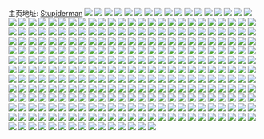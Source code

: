 主页地址: [Stupiderman](https://weibo.com/u/5773728704) 
![](https://wx4.sinaimg.cn/mw2000/006iJYAwly1h7l8xmtthaj32bc2bce82.jpg) 
![](https://wx4.sinaimg.cn/mw2000/006iJYAwly1h7l8xnuhmdj32bc2bcu0x.jpg) 
![](https://wx4.sinaimg.cn/mw2000/006iJYAwly1h7l8xp7l79j32bc2bcb2a.jpg) 
![](https://wx4.sinaimg.cn/mw2000/006iJYAwly1h7l8xqjerqj32bc2bcu0x.jpg) 
![](https://wx4.sinaimg.cn/mw2000/006iJYAwly1h7l8xry08ij31e0334qoq.jpg) 
![](https://wx4.sinaimg.cn/mw2000/006iJYAwly1h7l8xt0xczj32bc2bce81.jpg) 
![](https://wx4.sinaimg.cn/mw2000/006iJYAwly1h7l8xudeznj31e03347qk.jpg) 
![](https://wx4.sinaimg.cn/mw2000/006iJYAwly1h67n0um8dfj30o01hcdib.jpg) 
![](https://wx4.sinaimg.cn/mw2000/006iJYAwly1h67n22ivvvj33341e0e82.jpg) 
![](https://wx4.sinaimg.cn/mw2000/006iJYAwly1h5zhxxhyqwj31e0334e81.jpg) 
![](https://wx4.sinaimg.cn/mw2000/006iJYAwly1h5zhxy4heuj33341e0q5l.jpg) 
![](https://wx4.sinaimg.cn/mw2000/006iJYAwly1h5zhxyvtjmj33341e0npd.jpg) 
![](https://wx4.sinaimg.cn/mw2000/006iJYAwly1h5zhy07nvqj33341e04qp.jpg) 
![](https://wx4.sinaimg.cn/mw2000/006iJYAwly1h5p135w234j31400u0109.jpg) 
![](https://wx4.sinaimg.cn/mw2000/006iJYAwly1h5p137iwoij30u00u077u.jpg) 
![](https://wx4.sinaimg.cn/mw2000/006iJYAwly1h51lhbkn0tj30u01uogu9.jpg) 
![](https://wx4.sinaimg.cn/mw2000/006iJYAwly1h50lni3ybcj31uo0u0aln.jpg) 
![](https://wx4.sinaimg.cn/mw2000/006iJYAwly1h4rkakwsafj30u01uojx9.jpg) 
![](https://wx4.sinaimg.cn/mw2000/006iJYAwgy1h4efjnmticj31jk0p0tch.jpg) 
![](https://wx4.sinaimg.cn/mw2000/006iJYAwly1h3dualm8afj32c0340u0z.jpg) 
![](https://wx4.sinaimg.cn/mw2000/006iJYAwly1h3duarqll0j32c03407wj.jpg) 
![](https://wx4.sinaimg.cn/mw2000/006iJYAwly1h3duar0tn3j32c0340hdv.jpg) 
![](https://wx4.sinaimg.cn/mw2000/006iJYAwly1h3duaq1moxj32c0340u0z.jpg) 
![](https://wx4.sinaimg.cn/mw2000/006iJYAwly1h3duas8b50j32c0340b2c.jpg) 
![](https://wx4.sinaimg.cn/mw2000/006iJYAwly1h3duarqcr8j32c03401l0.jpg) 
![](https://wx4.sinaimg.cn/mw2000/006iJYAwly1h2xrg0zd8oj32bc2bcx6p.jpg) 
![](https://wx4.sinaimg.cn/mw2000/006iJYAwly1h2xrg1zi9xj32bc2bc1ky.jpg) 
![](https://wx4.sinaimg.cn/mw2000/006iJYAwly1h2o8l6bw2uj32bc334hdv.jpg) 
![](https://wx4.sinaimg.cn/mw2000/006iJYAwly1h2f0xb5uawj32bc2bce82.jpg) 
![](https://wx4.sinaimg.cn/mw2000/006iJYAwly1h2f0xc4i82j32bc2bcnpd.jpg) 
![](https://wx4.sinaimg.cn/mw2000/006iJYAwly1h2f0xd0wg9j32bc3341ky.jpg) 
![](https://wx4.sinaimg.cn/mw2000/006iJYAwly1h2bpv651h3j32bc2bce82.jpg) 
![](https://wx4.sinaimg.cn/mw2000/006iJYAwly1h2bpv88gdlj32bc2bcnpe.jpg) 
![](https://wx4.sinaimg.cn/mw2000/006iJYAwly1h2bpvhv5zdj326c1mo4qp.jpg) 
![](https://wx4.sinaimg.cn/mw2000/006iJYAwly1h2bpvj8ui5j33341qkx6q.jpg) 
![](https://wx4.sinaimg.cn/mw2000/006iJYAwly1h2bpvkenprj32fw1hcb29.jpg) 
![](https://wx4.sinaimg.cn/mw2000/006iJYAwly1h2bpvlm8nij32bc2bce82.jpg) 
![](https://wx4.sinaimg.cn/mw2000/006iJYAwly1h2bpvmqznij33341qkhdu.jpg) 
![](https://wx4.sinaimg.cn/mw2000/006iJYAwly1h2bpvnktf7j31xs164hbv.jpg) 
![](https://wx4.sinaimg.cn/mw2000/006iJYAwly1h2bpvotu1pj337k1g0x6p.jpg) 
![](https://wx4.sinaimg.cn/mw2000/006iJYAwly1h1g19jiacuj33342bc4qs.jpg) 
![](https://wx4.sinaimg.cn/mw2000/006iJYAwly1gzhogfmb0sj32c0340kjo.jpg) 
![](https://wx4.sinaimg.cn/mw2000/006iJYAwly1gyfn6kpp6zj33402c0hdv.jpg) 
![](https://wx4.sinaimg.cn/mw2000/006iJYAwly1gyb2v2v6erj32c0340npf.jpg) 
![](https://wx4.sinaimg.cn/mw2000/006iJYAwly1gyb2v3kszlj32c03407wk.jpg) 
![](https://wx4.sinaimg.cn/mw2000/006iJYAwly1gyb2v3txnqj32c0340npf.jpg) 
![](https://wx4.sinaimg.cn/mw2000/006iJYAwly1gya2q8qyonj32c0340x6s.jpg) 
![](https://wx4.sinaimg.cn/mw2000/006iJYAwly1gya2q70xpej32c0340kjo.jpg) 
![](https://wx4.sinaimg.cn/mw2000/006iJYAwly1gya2qcvj60j32c0340e84.jpg) 
![](https://wx4.sinaimg.cn/mw2000/006iJYAwly1gya2q7tux2j32c0340kjo.jpg) 
![](https://wx4.sinaimg.cn/mw2000/006iJYAwly1gya2qaqwgdj33402c04qs.jpg) 
![](https://wx4.sinaimg.cn/mw2000/006iJYAwly1gya2qd8nlgj32c0340u0y.jpg) 
![](https://wx4.sinaimg.cn/mw2000/006iJYAwly1gy6m3bdcctj32c0340u0y.jpg) 
![](https://wx4.sinaimg.cn/mw2000/006iJYAwly1gy6m3bj4njj32c0340npg.jpg) 
![](https://wx4.sinaimg.cn/mw2000/006iJYAwly1gy6m3bweulj33402c0e83.jpg) 
![](https://wx4.sinaimg.cn/mw2000/006iJYAwly1gy6m3acclvj33402c0x6r.jpg) 
![](https://wx4.sinaimg.cn/mw2000/006iJYAwly1gy6m3bcf9jj31sc2dsqv6.jpg) 
![](https://wx4.sinaimg.cn/mw2000/006iJYAwly1gy6m3dfjztj32c03404qs.jpg) 
![](https://wx4.sinaimg.cn/mw2000/006iJYAwly1gxvmoaben5j30y019c18t.jpg) 
![](https://wx4.sinaimg.cn/mw2000/006iJYAwly1gxvmpgcvt8j30b205ggm1.jpg) 
![](https://wx4.sinaimg.cn/mw2000/006iJYAwly1gxvmozo8cpj30u016yqgm.jpg) 
![](https://wx4.sinaimg.cn/mw2000/006iJYAwly1gxsl2730ruj30u014044e.jpg) 
![](https://wx4.sinaimg.cn/mw2000/006iJYAwly1gx9oszq9pfj31400u0tfz.jpg) 
![](https://wx4.sinaimg.cn/mw2000/006iJYAwly1gx9oszij7tj31400u07cd.jpg) 
![](https://wx4.sinaimg.cn/mw2000/006iJYAwly1gx7xlbbdq1j30u014018d.jpg) 
![](https://wx4.sinaimg.cn/mw2000/006iJYAwly1gx4hke9i4hj30u01hcdo8.jpg) 
![](https://wx4.sinaimg.cn/mw2000/006iJYAwly1gwmuawy3nxj31400u0h1h.jpg) 
![](https://wx4.sinaimg.cn/mw2000/006iJYAwly1gwmlivuu3mj30u01sx7e9.jpg) 
![](https://wx4.sinaimg.cn/mw2000/006iJYAwly1gwmlivhn00j30u01sxakh.jpg) 
![](https://wx4.sinaimg.cn/mw2000/006iJYAwly1gwmlivk0ngj30u01sxn6v.jpg) 
![](https://wx4.sinaimg.cn/mw2000/006iJYAwly1gwmliv7zivj30u0116mzy.jpg) 
![](https://wx4.sinaimg.cn/mw2000/006iJYAwly1gwk6v8e5tdj31hg143nao.jpg) 
![](https://wx4.sinaimg.cn/mw2000/006iJYAwly1gwk6v8456rj30u00p542c.jpg) 
![](https://wx4.sinaimg.cn/mw2000/006iJYAwly1gwj9z9uhguj30u014012h.jpg) 
![](https://wx4.sinaimg.cn/mw2000/006iJYAwly1gwj9z7us3nj30u0140qcu.jpg) 
![](https://wx4.sinaimg.cn/mw2000/006iJYAwly1gwg6mh1xu5j30u0140gr0.jpg) 
![](https://wx4.sinaimg.cn/mw2000/006iJYAwly1gweu0tbvv6j30u00u0q7v.jpg) 
![](https://wx4.sinaimg.cn/mw2000/006iJYAwly1gwdqpzuezfj32c0340x6s.jpg) 
![](https://wx4.sinaimg.cn/mw2000/006iJYAwly1gwdqq0jh0lj32c0340e84.jpg) 
![](https://wx4.sinaimg.cn/mw2000/006iJYAwly1gwc72o19bsj33402c0hdw.jpg) 
![](https://wx4.sinaimg.cn/mw2000/006iJYAwly1gwc72m7qatj33402c0qv6.jpg) 
![](https://wx4.sinaimg.cn/mw2000/006iJYAwly1gwc72rtltgj32c0340u0z.jpg) 
![](https://wx4.sinaimg.cn/mw2000/006iJYAwly1gwc72q3w6kj32c03407wk.jpg) 
![](https://wx4.sinaimg.cn/mw2000/006iJYAwly1gway5r08guj30pp1m644x.jpg) 
![](https://wx4.sinaimg.cn/mw2000/006iJYAwly1gway5sgootj30wi1ycb29.jpg) 
![](https://wx4.sinaimg.cn/mw2000/006iJYAwly1gw6opmkbeaj30u0140n3s.jpg) 
![](https://wx4.sinaimg.cn/mw2000/006iJYAwly1gw6opignrnj30u0140wn7.jpg) 
![](https://wx4.sinaimg.cn/mw2000/006iJYAwly1gw6opj6p56j30u0140dnq.jpg) 
![](https://wx4.sinaimg.cn/mw2000/006iJYAwly1gw5xjz9ri2j30u01sxain.jpg) 
![](https://wx4.sinaimg.cn/mw2000/006iJYAwly1gvxovhrvp5j33402c01l0.jpg) 
![](https://wx4.sinaimg.cn/mw2000/006iJYAwly1gvxoviq6bzj33402c04qs.jpg) 
![](https://wx4.sinaimg.cn/mw2000/006iJYAwly1gvxovc3bnoj318w0u0qgd.jpg) 
![](https://wx4.sinaimg.cn/mw2000/006iJYAwly1gvxovba71mj318w0u0h5s.jpg) 
![](https://wx4.sinaimg.cn/mw2000/006iJYAwly1gvxovied9dj32c0340b2c.jpg) 
![](https://wx4.sinaimg.cn/mw2000/006iJYAwly1gvxovfsu1hj33402c0hdu.jpg) 
![](https://wx4.sinaimg.cn/mw2000/006iJYAwly1gvxovinbgaj32c02c0u0y.jpg) 
![](https://wx4.sinaimg.cn/mw2000/006iJYAwly1gvxovbfx60j318w0u0194.jpg) 
![](https://wx4.sinaimg.cn/mw2000/006iJYAwly1gvxovix0ouj32c02c0u0y.jpg) 
![](https://wx4.sinaimg.cn/mw2000/006iJYAwly1gvqdzeflkoj61yc0wik9w02.jpg) 
![](https://wx4.sinaimg.cn/mw2000/006iJYAwly1gvqdzehe6aj61yc0wi1er02.jpg) 
![](https://wx4.sinaimg.cn/mw2000/006iJYAwly1gvqdzesmgpj61yc0witth02.jpg) 
![](https://wx4.sinaimg.cn/mw2000/006iJYAwly1gvqdzdpjjrj61yc0wiqik02.jpg) 
![](https://wx4.sinaimg.cn/mw2000/006iJYAwly1gvqdzeaunlj61yc0wiww802.jpg) 
![](https://wx4.sinaimg.cn/mw2000/006iJYAwly1gvqdzekirlj61yc0wiat202.jpg) 
![](https://wx4.sinaimg.cn/mw2000/006iJYAwly1gvqdzeneg7j61yc0witsd02.jpg) 
![](https://wx4.sinaimg.cn/mw2000/006iJYAwly1gvqdzf3pi2j61yc0wih6m02.jpg) 
![](https://wx4.sinaimg.cn/mw2000/006iJYAwly1gvqdzf3gogj61yc0wi4ke02.jpg) 
![](https://wx4.sinaimg.cn/mw2000/006iJYAwly1gvq5c7hyp0j62c0340x6r02.jpg) 
![](https://wx4.sinaimg.cn/mw2000/006iJYAwly1gvq5c6txppj62c0340kjo02.jpg) 
![](https://wx4.sinaimg.cn/mw2000/006iJYAwly1gvq5c7im4vj62c0340qv702.jpg) 
![](https://wx4.sinaimg.cn/mw2000/006iJYAwly1gvq5c8epgvj62c03401l002.jpg) 
![](https://wx4.sinaimg.cn/mw2000/006iJYAwly1gvq5c4w61zj62c0340kjl02.jpg) 
![](https://wx4.sinaimg.cn/mw2000/006iJYAwly1gvq5c8b4p7j62c03401l002.jpg) 
![](https://wx4.sinaimg.cn/mw2000/006iJYAwly1gvq5c7tbm5j62c0340qv702.jpg) 
![](https://wx4.sinaimg.cn/mw2000/006iJYAwly1gvq5c98cy2j62c0340kjo02.jpg) 
![](https://wx4.sinaimg.cn/mw2000/006iJYAwly1gvq5c8q5hjj62c0340b2c02.jpg) 
![](https://wx4.sinaimg.cn/mw2000/006iJYAwly1gvphx2ejctj60u0140qcd02.jpg) 
![](https://wx4.sinaimg.cn/mw2000/006iJYAwly1gvphx13132j60u01407p702.jpg) 
![](https://wx4.sinaimg.cn/mw2000/006iJYAwly1gvphx04bzbj61400u013902.jpg) 
![](https://wx4.sinaimg.cn/mw2000/006iJYAwly1gvphx572rrj61400u0qj102.jpg) 
![](https://wx4.sinaimg.cn/mw2000/006iJYAwly1gvphwzibk8j60u014048702.jpg) 
![](https://wx4.sinaimg.cn/mw2000/006iJYAwly1gvphx6ti3jj60u0140k1k02.jpg) 
![](https://wx4.sinaimg.cn/mw2000/006iJYAwly1gvoi9mknp2j33402c0u0z.jpg) 
![](https://wx4.sinaimg.cn/mw2000/006iJYAwly1gvn4dbgjiwj60u014046402.jpg) 
![](https://wx4.sinaimg.cn/mw2000/006iJYAwly1gvkaw3svq7j60wi0nnjx802.jpg) 
![](https://wx4.sinaimg.cn/mw2000/006iJYAwly1gvim0zjek0j60c4050mx302.jpg) 
![](https://wx4.sinaimg.cn/mw2000/006iJYAwly1gvei0k0jm7j60jg0jgwga02.jpg) 
![](https://wx4.sinaimg.cn/mw2000/006iJYAwly1gutupfz86lj60nr167qdn02.jpg) 
![](https://wx4.sinaimg.cn/mw2000/006iJYAwly1gutupraw2ij60u01hc7lc02.jpg) 
![](https://wx4.sinaimg.cn/mw2000/006iJYAwly1guqralbyilj60u01407dh02.jpg) 
![](https://wx4.sinaimg.cn/mw2000/006iJYAwly1guqr708bw9j62c0340b2d02.jpg) 
![](https://wx4.sinaimg.cn/mw2000/006iJYAwly1gupekwm07mj63402c0kjn02.jpg) 
![](https://wx4.sinaimg.cn/mw2000/006iJYAwly1gupekwu8suj62c0340qv702.jpg) 
![](https://wx4.sinaimg.cn/mw2000/006iJYAwly1gupekxcnuhj62c0340kjn02.jpg) 
![](https://wx4.sinaimg.cn/mw2000/006iJYAwgy1gunzmqt85uj61400u0qat02.jpg) 
![](https://wx4.sinaimg.cn/mw2000/006iJYAwgy1gunzmlk5bmj60u0140n5k02.jpg) 
![](https://wx4.sinaimg.cn/mw2000/006iJYAwgy1guod2dwr5bj61400u0n5302.jpg) 
![](https://wx4.sinaimg.cn/mw2000/006iJYAwgy1guod2nh0u7j60u0140dqv02.jpg) 
![](https://wx4.sinaimg.cn/mw2000/006iJYAwgy1guod2ipvo2j61400u0tfo02.jpg) 
![](https://wx4.sinaimg.cn/mw2000/006iJYAwgy1gunzsj547aj60u0190k3d02.jpg) 
![](https://wx4.sinaimg.cn/mw2000/006iJYAwgy1guod25s1jaj60u0140wqw02.jpg) 
![](https://wx4.sinaimg.cn/mw2000/006iJYAwgy1guod2ln8dbj61400u07es02.jpg) 
![](https://wx4.sinaimg.cn/mw2000/006iJYAwgy1guod26n44tj619b0u0gub02.jpg) 
![](https://wx4.sinaimg.cn/mw2000/006iJYAwgy1gumxq138wcj63402c0kjm02.jpg) 
![](https://wx4.sinaimg.cn/mw2000/006iJYAwgy1gumxq3ez3qj63402c0qv602.jpg) 
![](https://wx4.sinaimg.cn/mw2000/006iJYAwgy1gukwsmuupuj62c03401l002.jpg) 
![](https://wx4.sinaimg.cn/mw2000/006iJYAwgy1guica77nitj60u01407kd02.jpg) 
![](https://wx4.sinaimg.cn/mw2000/006iJYAwly1guemgjoou4j60u0140jwv02.jpg) 
![](https://wx4.sinaimg.cn/mw2000/006iJYAwly1gu9egntmmaj60u0140jzq02.jpg) 
![](https://wx4.sinaimg.cn/mw2000/006iJYAwgy1gtggci3nboj60u0140wpf02.jpg) 
![](https://wx4.sinaimg.cn/mw2000/006iJYAwgy1gtggch0a0mj61400u0qco02.jpg) 
![](https://wx4.sinaimg.cn/mw2000/006iJYAwgy1gtecgq7xiwj60u01sx7ai02.jpg) 
![](https://wx4.sinaimg.cn/mw2000/006iJYAwgy1gtecgp5tc6j60u01sxtbb02.jpg) 
![](https://wx4.sinaimg.cn/mw2000/006iJYAwgy1gtecgt0va6j60u00u07b802.jpg) 
![](https://wx4.sinaimg.cn/mw2000/006iJYAwgy1gtecgsqaykj60u00u0dmu02.jpg) 
![](https://wx4.sinaimg.cn/mw2000/006iJYAwgy1gtecgtk6llj60u00u0grq02.jpg) 
![](https://wx4.sinaimg.cn/mw2000/006iJYAwgy1gtecgtxrvvj60u014044l02.jpg) 
![](https://wx4.sinaimg.cn/mw2000/006iJYAwgy1gtd2mh6g2fj60u01sxtc402.jpg) 
![](https://wx4.sinaimg.cn/mw2000/006iJYAwgy1gtd2mjsmstj61400u011102.jpg) 
![](https://wx4.sinaimg.cn/mw2000/006iJYAwgy1gtd2mjsodmj61400u0gwf02.jpg) 
![](https://wx4.sinaimg.cn/mw2000/006iJYAwgy1gtd2mj5q6oj60u00u0wm402.jpg) 
![](https://wx4.sinaimg.cn/mw2000/006iJYAwgy1gtd2mhzfgyj60u00u046402.jpg) 
![](https://wx4.sinaimg.cn/mw2000/006iJYAwgy1gtd2mlk1h6j61400u04is02.jpg) 
![](https://wx4.sinaimg.cn/mw2000/006iJYAwly1gt0jjmlwxxj30u01sxgs1.jpg) 
![](https://wx4.sinaimg.cn/mw2000/006iJYAwly1gt0jjljqrqj30u01sx0wy.jpg) 
![](https://wx4.sinaimg.cn/mw2000/006iJYAwly1gt0j2b5gr3j30u01sxjxt.jpg) 
![](https://wx4.sinaimg.cn/mw2000/006iJYAwly1gt0j2ak45wj30u01sxafv.jpg) 
![](https://wx4.sinaimg.cn/mw2000/006iJYAwly1gt0j25utorj30u01sx41f.jpg) 
![](https://wx4.sinaimg.cn/mw2000/006iJYAwly1gsxraq15jxj31400u0gud.jpg) 
![](https://wx4.sinaimg.cn/mw2000/006iJYAwly1gsorlkg848j30u0140qba.jpg) 
![](https://wx4.sinaimg.cn/mw2000/006iJYAwly1gsj7lcmo0vj31400u0jzw.jpg) 
![](https://wx4.sinaimg.cn/mw2000/006iJYAwgy1gsfn8yyrb3j32c0340x6x.jpg) 
![](https://wx4.sinaimg.cn/mw2000/006iJYAwgy1gsfnathnpsj33402c01l4.jpg) 
![](https://wx4.sinaimg.cn/mw2000/006iJYAwgy1gsfn94xdewj32c03401l6.jpg) 
![](https://wx4.sinaimg.cn/mw2000/006iJYAwgy1gsfn92dhpjj33402c04qu.jpg) 
![](https://wx4.sinaimg.cn/mw2000/006iJYAwgy1gsfn9aa67cj32c0340b2i.jpg) 
![](https://wx4.sinaimg.cn/mw2000/006iJYAwgy1gsfnavoyrrj32c0340u15.jpg) 
![](https://wx4.sinaimg.cn/mw2000/006iJYAwgy1gsfn98zeufj32c0340he1.jpg) 
![](https://wx4.sinaimg.cn/mw2000/006iJYAwgy1gsfnarzwbej62c0340he202.jpg) 
![](https://wx4.sinaimg.cn/mw2000/006iJYAwgy1gsfn942fuej33402c0e86.jpg) 
![](https://wx4.sinaimg.cn/mw2000/006iJYAwgy1gsfn95ylouj33402c0x6v.jpg) 
![](https://wx4.sinaimg.cn/mw2000/006iJYAwgy1gsfnaq5e6ej33402c0npj.jpg) 
![](https://wx4.sinaimg.cn/mw2000/006iJYAwgy1gsfn9h8thnj32c0340kju.jpg) 
![](https://wx4.sinaimg.cn/mw2000/006iJYAwgy1gsfnaugbgnj32c0340u16.jpg) 
![](https://wx4.sinaimg.cn/mw2000/006iJYAwgy1gsddouck62j30u01sx1j9.jpg) 
![](https://wx4.sinaimg.cn/mw2000/006iJYAwgy1gsddowo1kkj31400u0kjp.jpg) 
![](https://wx4.sinaimg.cn/mw2000/006iJYAwgy1gsddowpt2sj30u0140he0.jpg) 
![](https://wx4.sinaimg.cn/mw2000/006iJYAwgy1gsddowxibij31400u0hdz.jpg) 
![](https://wx4.sinaimg.cn/mw2000/006iJYAwgy1gsddoy2o73j30u0140u15.jpg) 
![](https://wx4.sinaimg.cn/mw2000/006iJYAwgy1gsbt61rhlkj31400u01l2.jpg) 
![](https://wx4.sinaimg.cn/mw2000/006iJYAwgy1gsbt625fiyj30u0140npj.jpg) 
![](https://wx4.sinaimg.cn/mw2000/006iJYAwgy1gs74ri3cylj31400u0kjq.jpg) 
![](https://wx4.sinaimg.cn/mw2000/006iJYAwgy1gs74rgrjv4j31400u01l4.jpg) 
![](https://wx4.sinaimg.cn/mw2000/006iJYAwgy1gs74rkaaknj30u0140u16.jpg) 
![](https://wx4.sinaimg.cn/mw2000/006iJYAwgy1gs74rfh7zvj31400u01l2.jpg) 
![](https://wx4.sinaimg.cn/mw2000/006iJYAwgy1gs74re98jmj30u0140kjr.jpg) 
![](https://wx4.sinaimg.cn/mw2000/006iJYAwgy1gs74rm81mzj30u0140kju.jpg) 
![](https://wx4.sinaimg.cn/mw2000/006iJYAwgy1gs6ct775xgj30u0140kjr.jpg) 
![](https://wx4.sinaimg.cn/mw2000/006iJYAwgy1gs6ct5pjz5j30u0140u13.jpg) 
![](https://wx4.sinaimg.cn/mw2000/006iJYAwgy1gs6ct5qzefj31400u0u13.jpg) 
![](https://wx4.sinaimg.cn/mw2000/006iJYAwgy1gs6ct3bu1qj31400u01l3.jpg) 
![](https://wx4.sinaimg.cn/mw2000/006iJYAwgy1gs6ct5xd8mj31400u0hdw.jpg) 
![](https://wx4.sinaimg.cn/mw2000/006iJYAwgy1gs60hzen26j31400u0qv6.jpg) 
![](https://wx4.sinaimg.cn/mw2000/006iJYAwgy1gs60iptmmzj31400u0nph.jpg) 
![](https://wx4.sinaimg.cn/mw2000/006iJYAwgy1gs60lb9vdsj31400u04qu.jpg) 
![](https://wx4.sinaimg.cn/mw2000/006iJYAwgy1gs60lgum6zj31400u04r0.jpg) 
![](https://wx4.sinaimg.cn/mw2000/006iJYAwgy1gs60lfu5jcj30u0140qvf.jpg) 
![](https://wx4.sinaimg.cn/mw2000/006iJYAwgy1gs60j0f7rmj31400u0kjt.jpg) 
![](https://wx4.sinaimg.cn/mw2000/006iJYAwgy1gs60iy44fij30u0140kjq.jpg) 
![](https://wx4.sinaimg.cn/mw2000/006iJYAwgy1gs60lbdafyj61400u0u1302.jpg) 
![](https://wx4.sinaimg.cn/mw2000/006iJYAwgy1gs60lm0fjuj31400u0x6y.jpg) 
![](https://wx4.sinaimg.cn/mw2000/006iJYAwgy1gs4x79awr9j30u0140b2d.jpg) 
![](https://wx4.sinaimg.cn/mw2000/006iJYAwgy1gs4x79lncqj30u0140u11.jpg) 
![](https://wx4.sinaimg.cn/mw2000/006iJYAwgy1gs4x79er6hj31400u0b2a.jpg) 
![](https://wx4.sinaimg.cn/mw2000/006iJYAwgy1gs4x7aa9ulj31400u0hdx.jpg) 
![](https://wx4.sinaimg.cn/mw2000/006iJYAwgy1gs4x7ac3haj31400u0e87.jpg) 
![](https://wx4.sinaimg.cn/mw2000/006iJYAwgy1gs4x7d47xhj30u0140e8e.jpg) 
![](https://wx4.sinaimg.cn/mw2000/006iJYAwgy1gs4x7b847cj31400u0kjs.jpg) 
![](https://wx4.sinaimg.cn/mw2000/006iJYAwly1grzbzv1ol1j31400u01l1.jpg) 
![](https://wx4.sinaimg.cn/mw2000/006iJYAwly1grz9k11cjij30re10itda.jpg) 
![](https://wx4.sinaimg.cn/mw2000/006iJYAwly1grz9k2e7hhj31400u07wk.jpg) 
![](https://wx4.sinaimg.cn/mw2000/006iJYAwly1grr9ngts99j30u0140u13.jpg) 
![](https://wx4.sinaimg.cn/mw2000/006iJYAwly1grmw2cex7hj30u0140u12.jpg) 
![](https://wx4.sinaimg.cn/mw2000/006iJYAwly1grj4hqnnn0j31hc0onx50.jpg) 
![](https://wx4.sinaimg.cn/mw2000/006iJYAwly1gr8awkik6sj30u01sxh2t.jpg) 
![](https://wx4.sinaimg.cn/mw2000/006iJYAwly1gr64jk9bscj31400u0b2e.jpg) 
![](https://wx4.sinaimg.cn/mw2000/006iJYAwly1gr64j3ovygj30k00f73z8.jpg) 
![](https://wx4.sinaimg.cn/mw2000/006iJYAwly1gr45l5u1qjj30u01407wr.jpg) 
![](https://wx4.sinaimg.cn/mw2000/006iJYAwly1gr0laefj15j31400u0n4r.jpg) 
![](https://wx4.sinaimg.cn/mw2000/006iJYAwly1gr0la7jz4hj318w0u0435.jpg) 
![](https://wx4.sinaimg.cn/mw2000/006iJYAwly1gr0lakkpzuj31400u049c.jpg) 
![](https://wx4.sinaimg.cn/mw2000/006iJYAwly1gr0lajxn2ej31400u0k1r.jpg) 
![](https://wx4.sinaimg.cn/mw2000/006iJYAwly1gr0lb7qxsfj31400u0kjr.jpg) 
![](https://wx4.sinaimg.cn/mw2000/006iJYAwly1gr0lb39k5jj31400u01l4.jpg) 
![](https://wx4.sinaimg.cn/mw2000/006iJYAwly1gr0lavjbuoj31400u0e85.jpg) 
![](https://wx4.sinaimg.cn/mw2000/006iJYAwly1gr0lbdlok5j31400u0u10.jpg) 
![](https://wx4.sinaimg.cn/mw2000/006iJYAwly1gr0lazcjabj31400u0u12.jpg) 
![](https://wx4.sinaimg.cn/mw2000/006iJYAwly1gqxszxoiqsj31400u0b2f.jpg) 
![](https://wx4.sinaimg.cn/mw2000/006iJYAwly1gqxsztu8i6j30u00k048g.jpg) 
![](https://wx4.sinaimg.cn/mw2000/006iJYAwly1gqxszysvk0j30u0140he0.jpg) 
![](https://wx4.sinaimg.cn/mw2000/006iJYAwly1gqxszu39pij30u0140k28.jpg) 
![](https://wx4.sinaimg.cn/mw2000/006iJYAwly1gqxszw39a2j30u01407wi.jpg) 
![](https://wx4.sinaimg.cn/mw2000/006iJYAwly1gqxszy30pij31400u0npg.jpg) 
![](https://wx4.sinaimg.cn/mw2000/006iJYAwly1gqxszyo1bxj30u01407wn.jpg) 
![](https://wx4.sinaimg.cn/mw2000/006iJYAwly1gqxszvusdsj31hc0u0dpv.jpg) 
![](https://wx4.sinaimg.cn/mw2000/006iJYAwly1gqxszw34xfj30u01h2wvl.jpg) 
![](https://wx4.sinaimg.cn/mw2000/006iJYAwly1gqxsn8tf0fj31400u0x6u.jpg) 
![](https://wx4.sinaimg.cn/mw2000/006iJYAwly1gqxsna3nrxj31400u0e86.jpg) 
![](https://wx4.sinaimg.cn/mw2000/006iJYAwly1gqxsnbyeyuj31400u0u12.jpg) 
![](https://wx4.sinaimg.cn/mw2000/006iJYAwly1gqxsne5g0ij30u0140b2h.jpg) 
![](https://wx4.sinaimg.cn/mw2000/006iJYAwly1gqxsncsy32j31400u07wn.jpg) 
![](https://wx4.sinaimg.cn/mw2000/006iJYAwly1gqxsndnmerj31400u01l4.jpg) 
![](https://wx4.sinaimg.cn/mw2000/006iJYAwly1gqxsndpvotj30u01404qw.jpg) 
![](https://wx4.sinaimg.cn/mw2000/006iJYAwly1gqxsn7hdjxj31hc0u0dz2.jpg) 
![](https://wx4.sinaimg.cn/mw2000/006iJYAwly1gqxsndty2pj31400u01l4.jpg) 
![](https://wx4.sinaimg.cn/mw2000/006iJYAwly1gl297ac6lzj30u00mie0x.jpg) 
![](https://wx4.sinaimg.cn/mw2000/006iJYAwly1gkyc3ymv5ij33402c01kx.jpg) 
![](https://wx4.sinaimg.cn/mw2000/006iJYAwly1gkyc40f84ej33402c0b29.jpg) 
![](https://wx4.sinaimg.cn/mw2000/006iJYAwly1gkyc4272udj32c0340u0x.jpg) 
![](https://wx4.sinaimg.cn/mw2000/006iJYAwly1gkyc44v8p4j32c0340kjm.jpg) 
![](https://wx4.sinaimg.cn/mw2000/006iJYAwly1gkyc47eahoj33402c0e82.jpg) 
![](https://wx4.sinaimg.cn/mw2000/006iJYAwly1gks4mij6azj31400u0qc7.jpg) 
![](https://wx4.sinaimg.cn/mw2000/006iJYAwly1gks4mjblscj31400u0dpz.jpg) 
![](https://wx4.sinaimg.cn/mw2000/006iJYAwly1g3et1zo5z6j33k02o0u10.jpg) 
![](https://wx4.sinaimg.cn/mw2000/006iJYAwly1g3et2dt825j33k02o0qv8.jpg) 
![](https://wx4.sinaimg.cn/mw2000/006iJYAwly1g3et2tt8vlj33k02o01l0.jpg) 
![](https://wx4.sinaimg.cn/mw2000/006iJYAwly1g36u6gnd44j33k02o04qt.jpg) 
![](https://wx4.sinaimg.cn/mw2000/006iJYAwly1g36u6lp2w6j33k02o07wl.jpg) 
![](https://wx4.sinaimg.cn/mw2000/006iJYAwly1g36u6pi9q8j33k02o07wk.jpg) 
![](https://wx4.sinaimg.cn/mw2000/006iJYAwly1g36u6veyoej33k02o0u10.jpg) 
![](https://wx4.sinaimg.cn/mw2000/006iJYAwly1g36u6zve94j33k02o0x6r.jpg) 
![](https://wx4.sinaimg.cn/mw2000/006iJYAwly1g36u74vxy1j33k02o0npf.jpg) 
![](https://wx4.sinaimg.cn/mw2000/006iJYAwly1g0iz40ckxrj31qs0u07pj.jpg) 
![](https://wx4.sinaimg.cn/mw2000/006iJYAwly1fz40272pngj30u01hcjvd.jpg) 
![](https://wx4.sinaimg.cn/mw2000/006iJYAwly1fz4027c27xj30u01hcjyn.jpg) 
![](https://wx4.sinaimg.cn/mw2000/006iJYAwly1fz4027v7x2j30u01hcq6q.jpg) 
![](https://wx4.sinaimg.cn/mw2000/006iJYAwly1fz40283wwcj31kw0nugob.jpg) 
![](https://wx4.sinaimg.cn/mw2000/006iJYAwly1fz4028b879j30hs092dgp.jpg) 
![](https://wx4.sinaimg.cn/mw2000/006iJYAwly1fz4029kue6j32o03k07wk.jpg) 
![](https://wx4.sinaimg.cn/mw2000/006iJYAwly1fyqxiuo4r0j30vm0hs77x.jpg) 
![](https://wx4.sinaimg.cn/mw2000/006iJYAwly1fyqxiuytm5j30vm0hs0vi.jpg) 
![](https://wx4.sinaimg.cn/mw2000/006iJYAwly1fyqxivasvqj30vm0hswht.jpg) 
![](https://wx4.sinaimg.cn/mw2000/006iJYAwly1fyqxivl45mj30vm0hsju5.jpg) 
![](https://wx4.sinaimg.cn/mw2000/006iJYAwly1fyqxivxpcbj30vm0hstbf.jpg) 
![](https://wx4.sinaimg.cn/mw2000/006iJYAwly1fyqxiw79yfj30vm0hsmzm.jpg) 
![](https://wx4.sinaimg.cn/mw2000/006iJYAwly1fyqxiwj8n7j30vm0hs77e.jpg) 
![](https://wx4.sinaimg.cn/mw2000/006iJYAwly1fyqxiwvmrwj30vm0hsn0r.jpg) 
![](https://wx4.sinaimg.cn/mw2000/006iJYAwly1fykjnbt1oaj33k02o0u10.jpg) 
![](https://wx4.sinaimg.cn/mw2000/006iJYAwly1fyd3xhj48cj320o16w7wj.jpg) 
![](https://wx4.sinaimg.cn/mw2000/006iJYAwly1fyd3xis4ffj320o16wkjn.jpg) 
![](https://wx4.sinaimg.cn/mw2000/006iJYAwly1fyd3xjy5n7j320o16wkjn.jpg) 
![](https://wx4.sinaimg.cn/mw2000/006iJYAwly1fyd3xm6b5mj320o16whdv.jpg) 
![](https://wx4.sinaimg.cn/mw2000/006iJYAwly1fyd3xog6y2j320o16whdv.jpg) 
![](https://wx4.sinaimg.cn/mw2000/006iJYAwly1fyb43lfvtvj30sg1484f2.jpg) 
![](https://wx4.sinaimg.cn/mw2000/006iJYAwly1fyb43lwuygj30sg0lc1kx.jpg) 
![](https://wx4.sinaimg.cn/mw2000/006iJYAwly1fyb43mec2kj30hz0gg7kh.jpg) 
![](https://wx4.sinaimg.cn/mw2000/006iJYAwly1fv0uoliwgrj31w02iob29.jpg) 
![](https://wx4.sinaimg.cn/mw2000/006iJYAwly1fuzu6y2byfj303c03c3yc.jpg) 
![](https://wx4.sinaimg.cn/mw2000/006iJYAwly1fpfudha67uj31kw0zk7wi.jpg) 
![](https://wx4.sinaimg.cn/mw2000/006iJYAwly1fpfue2wpnlj31kw0zknpf.jpg) 
![](https://wx4.sinaimg.cn/mw2000/006iJYAwly1fpfudidt62j31kw0zkb2a.jpg) 
![](https://wx4.sinaimg.cn/mw2000/006iJYAwly1fozd2bs63gj30zk0k0jxn.jpg) 
![](https://wx4.sinaimg.cn/mw2000/006iJYAwly1fozd2cg2ezj30zk0k0age.jpg) 
![](https://wx4.sinaimg.cn/mw2000/006iJYAwly1fozd2czgaqj30zk0k0tej.jpg) 
![](https://wx4.sinaimg.cn/mw2000/006iJYAwly1fozd2djmvtj30zk0k0n2z.jpg) 
![](https://wx4.sinaimg.cn/mw2000/006iJYAwly1fozd2e6h3aj30zk0k0n2p.jpg) 
![](https://wx4.sinaimg.cn/mw2000/006iJYAwly1fozd2b0us3j30zk0k0jxh.jpg) 
